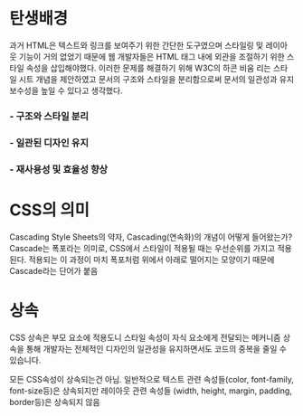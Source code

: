 # 탄생배경

과거 HTML은 텍스트와 링크를 보여주기 위한 간단한 도구였으며 스타일링 및 레이아웃 기능이 거의 없었기 때문에 웹 개발자들은 HTML 태그 내에 외관을 조절하기 위한 스타일 속성을 삽입해야했다.
이러한 문제를 해결하기 위해 W3C의 하콘 비움 리는 스타일 시트 개념을 제안하였고 문서의 구조와 스타일을 분리함으로써 문서의 일관성과 유지보수성을 높일 수 있다고 생각했다.

### - 구조와 스타일 분리

### - 일관된 디자인 유지

### - 재사용성 및 효율성 향상

# CSS의 의미

Cascading Style Sheets의 약자, Cascading(연속화)의 개념이 어떻게 들어왔는가?
Cascade는 폭포라는 의미로, CSS에서 스타일이 적용될 때는 우선순위를 가지고 적용된다. 적용되는 이 과정이 마치 폭포처럼 위에서 아래로 떨어지는 모양이기 때문에 Cascade라는 단어가 붙음

# 상속

CSS 상속은 부모 요소에 적용도니 스타일 속성이 자식 요소에게 전달되는 메커니즘
상속을 통해 개발자는 전체적인 디자인의 일관성을 유지하면서도 코드의 중복을 줄일 수 있습니다.

모든 CSS속성이 상속되는건 아님. 일반적으로 텍스트 관련 속성들(color, font-family, font-size등)은 상속되지만 레이아웃 관련 속성들 (width, height, margin, padding, border등)은 상속되지 않음
